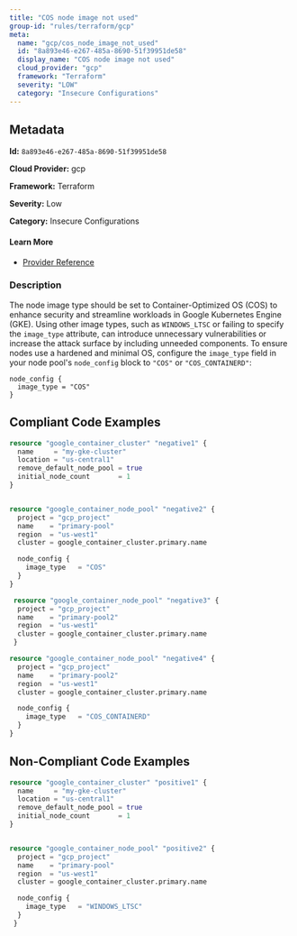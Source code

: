 ```yaml
---
title: "COS node image not used"
group-id: "rules/terraform/gcp"
meta:
  name: "gcp/cos_node_image_not_used"
  id: "8a893e46-e267-485a-8690-51f39951de58"
  display_name: "COS node image not used"
  cloud_provider: "gcp"
  framework: "Terraform"
  severity: "LOW"
  category: "Insecure Configurations"
---
```

## Metadata

**Id:** `8a893e46-e267-485a-8690-51f39951de58`

**Cloud Provider:** gcp

**Framework:** Terraform

**Severity:** Low

**Category:** Insecure Configurations

#### Learn More

 - [Provider Reference](https://registry.terraform.io/providers/hashicorp/google/latest/docs/resources/container_node_pool#node_config)

### Description

 The node image type should be set to Container-Optimized OS (COS) to enhance security and streamline workloads in Google Kubernetes Engine (GKE). Using other image types, such as `WINDOWS_LTSC` or failing to specify the `image_type` attribute, can introduce unnecessary vulnerabilities or increase the attack surface by including unneeded components. To ensure nodes use a hardened and minimal OS, configure the `image_type` field in your node pool's `node_config` block to `"COS"` or `"COS_CONTAINERD"`:

```
node_config {
  image_type = "COS"
}
```


## Compliant Code Examples
```terraform
resource "google_container_cluster" "negative1" {
  name     = "my-gke-cluster"
  location = "us-central1"
  remove_default_node_pool = true
  initial_node_count       = 1
}


resource "google_container_node_pool" "negative2" {
  project = "gcp_project"
  name    = "primary-pool"
  region  = "us-west1"
  cluster = google_container_cluster.primary.name

  node_config {
    image_type   = "COS"
  }
}

 resource "google_container_node_pool" "negative3" {
  project = "gcp_project"
  name    = "primary-pool2"
  region  = "us-west1"
  cluster = google_container_cluster.primary.name
 }

resource "google_container_node_pool" "negative4" {
  project = "gcp_project"
  name    = "primary-pool2"
  region  = "us-west1"
  cluster = google_container_cluster.primary.name

  node_config {
    image_type   = "COS_CONTAINERD"
  }
}
```
## Non-Compliant Code Examples
```terraform
resource "google_container_cluster" "positive1" {
  name     = "my-gke-cluster"
  location = "us-central1"
  remove_default_node_pool = true
  initial_node_count       = 1
}


resource "google_container_node_pool" "positive2" {
  project = "gcp_project"
  name    = "primary-pool"
  region  = "us-west1"
  cluster = google_container_cluster.primary.name

  node_config {
    image_type   = "WINDOWS_LTSC"
  }
 }
```